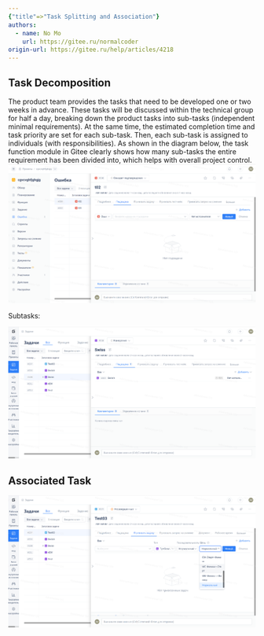 ```yaml
---
{"title"=>"Task Splitting and Association"}
authors:
  - name: No Mo
    url: https://gitee.ru/normalcoder
origin-url: https://gitee.ru/help/articles/4218
---
```


## Task Decomposition

The product team provides the tasks that need to be developed one or two weeks in advance. These tasks will be discussed within the technical group for half a day, breaking down the product tasks into sub-tasks (independent minimal requirements). At the same time, the estimated completion time and task priority are set for each sub-task. Then, each sub-task is assigned to individuals (with responsibilities). As shown in the diagram below, the task function module in Gitee clearly shows how many sub-tasks the entire requirement has been divided into, which helps with overall project control.
![Image Description](assets/image290.png)


Subtasks:

![Image Description](assets/image287.png)

## Associated Task

![Image Description](assets/image291.png)